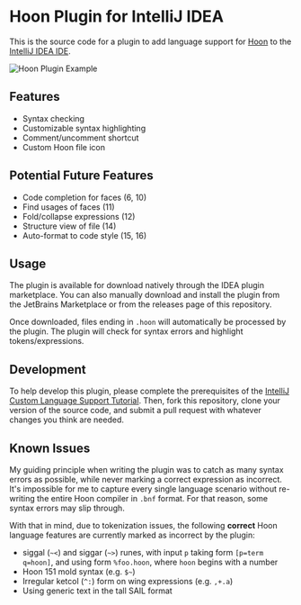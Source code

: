 # Hoon Plugin for IntelliJ IDEA

This is the source code for a plugin to add language support for [Hoon](https://urbit.org/docs/hoon/overview) to the
[IntelliJ IDEA IDE](https://www.jetbrains.com/idea/).

![Hoon Plugin Example](https://plugins.jetbrains.com/files/19294/screenshot_d8eb344d-82c6-4d90-a059-b118dd6f68ed)

## Features

- Syntax checking
- Customizable syntax highlighting
- Comment/uncomment shortcut
- Custom Hoon file icon

## Potential Future Features

- Code completion for faces (6, 10)
- Find usages of faces (11)
- Fold/collapse expressions (12)
- Structure view of file (14)
- Auto-format to code style (15, 16)

## Usage

The plugin is available for download natively through the IDEA plugin marketplace. You can also manually download and
install the plugin from the JetBrains Marketplace or from the releases page of this repository.

Once downloaded, files ending in `.hoon` will automatically be processed by the plugin. The plugin will check for syntax
errors and highlight tokens/expressions. 

## Development

To help develop this plugin, please complete the prerequisites of the
[IntelliJ Custom Language Support Tutorial](https://plugins.jetbrains.com/docs/intellij/prerequisites.html). Then,
fork this repository, clone your version of the source code, and submit a pull request with whatever changes you think
are needed.

## Known Issues

My guiding principle when writing the plugin was to catch as many syntax errors as possible, while never marking a
correct expression as incorrect. It's impossible for me to capture every single language scenario without re-writing the
entire Hoon compiler in `.bnf` format. For that reason, some syntax errors may slip through.

With that in mind, due to tokenization issues, the following **correct** Hoon language features are currently marked as
incorrect by the plugin:
- siggal (`~<`) and siggar (`~>`) runes, with input `p` taking form `[p=term q=hoon]`, and using form `%foo.hoon`, where
`hoon` begins with a number
- Hoon 151 mold syntax (e.g. `$~`)
- Irregular ketcol (`^:`) form on wing expressions (e.g. `,+.a`)
- Using generic text in the tall SAIL format
